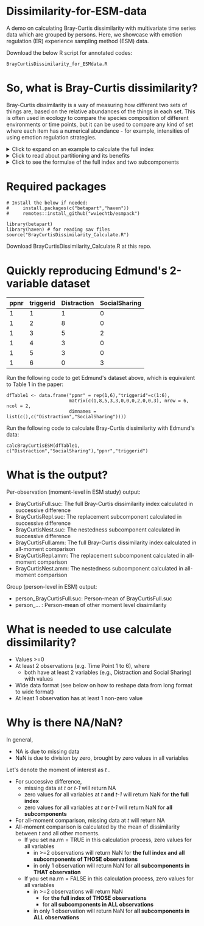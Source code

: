 # Dissimilarity-for-ESM-data
A demo on calculating Bray-Curtis dissimilarity with multivariate time series data which are grouped by persons. Here, we showcase with emotion regulation (ER) experience sampling method (ESM) data.

Download the below R script for annotated codes:

	BrayCurtisDissimilarity_for_ESMdata.R
# So, what is Bray-Curtis dissimilarity?
Bray-Curtis dissimilarity is a way of measuring how different two sets of things are, based on the relative abundances of the things in each set. This is often used in ecology to compare the species composition of different environments or time points, but it can be used to compare any kind of set where each item has a numerical abundance - for example, intensities of using emotion regulation strategies.

<details>
  <summary>Click to expand on an example to calculate the full index</summary>

Imagine you want to see how Edmund regulates his emotions, for example, the anxiety about safety upon hearing there is a war outbreak. Over the day, you ask Edmund to rate every 2 hours the intensity with which he used three different emotion regulation strategies, on a scale from 0 to 10, with 0 meaning he did not use the strategy at all and 10 meaning he used the strategy extremely intensively. The three strategies are cognitive reappraisal,  distraction, and social sharing. Here are the ratings you get for 11am and 1pm:

|Time|Reappraisal|Distraction|SocialSharing|
|---|----------|-----------|----|
|11am|2|8|0|
|1pm|3|5|2|
	
To calculate the Bray-Curtis dissimilarity within Edmund's reporting between 11am and 1pm, you:

1.  Add up the total intensity of using ER strategies for time point:

-   11am has a total of 10 (2+8+0)
-   1pm has a total of 10 (3+5+2)

2. Identify the set of minimum intensity across time points. the minimum intensity is 2 for reappraisal  (out of 2 and 3), 5 for distraction (5, 8), and 0 for social sharing (0,2). This makes a set of (2,5,0). 
3.  For each time point, add up the intensity exclusive to that time point. This is subtracting the set of intensity with the minimum set. So,

-   For 11am: (2+8+0) - (2+5+0) = 3
-   For 1pm: (3+5+2) - (2+5+0) = 3

3.  Add up the exclusive intensity of the two time points and divide it by the total intensity get Bray-Curtis dissimilarity:

-  (3+3)/(10+10) = 0.333

A value of 0 in Bray-Curtis dissimilarity would indicate that the two sets are identical, while a value of 1 would indicate that the two sets share no species in common. The Bray-Curtis dissimilarity between 11am and 1pm is 0.333. This tells you that the two time points are different, but not to a great extent.  

</details>

<details>
  <summary>Click to read about partitioning and its benefits</summary>

Apart from using its full index, partitioning Bray-Curtis dissimilarity into two subcomponents has been a common practice in ecological research for many years, as it can provide insight into the processes that are driving differences between communities. Specifically, Bray-Curtis dissimilarity can be partitioned into contributions from **replacement** (which describes how abundance of one species is shifted to another) and **nestedness** (which describes unidirectional changes in overall species abundance).

Replacement and nestedness describe numerically two analogous processes in the context of emotion regulation: replacement describes strategy switching, the simultaneous decrease in use of one strategy and increase in another; nestedness describes endorsement change, the unidirectional increase or decrease of intensity in all ER strategies use.

Let's look at the 11am and 1pm example again:
- the replacement subcomponent is given by the smaller of the exclusive intensity divided by the smaller total intensity between the two time points. Since both time points have the same exclusive intensity and total intensity,  replacement = 3/10 = 0.333.
- the nestedness subcomponent is given by the full index minus replacement subcomponent (it can be alternatively expressed - see next expandable subsection for details). So, nestedness = 0.333 - 0.333 = 0.
- In other words, the dissimilarity between Edmund's reporting at 11am and 1pm is solely due to replacement - or strategy switching.

Let us contrast the above example with another set of ratings we get from Edmund at 3pm:

|Time|Reappraisal|Distraction|SocialSharing|
|---|----------|-----------|----|
|11am|2|8|0|
|1pm|3|5|2|
|3pm|1|3|0|


Repeating the calculation steps of Bray-Curtis dissimilarity between 1pm and 3pm:
- Total intensity = (3+5+2) + (1+3+0) = 10+4 = 14
- Minimum intensity set: {1,3,0}
- Exclusive intensity 1pm: (3+5+2) - (1+3+0) = 6
- Exclusive intensity 3pm: (1+3+0) - (1+3+0) = 0
- Bray-Curtis dissimilarity full index = (6+0)/14 = 0.429
- Replacement = (smaller exclusive intensity)/(smaller total intensity) = 0/4 = 0
- Nestedness = full index - replacement = 0.429 - 0 = 0.429

This time, the dissimilarity between Edmund's reporting at 11am and 1pm is solely due to nestedness - or endorsement change.

</details>

<details>
  <summary>Click to see the formulae of the full index and two subcomponents</summary>

### Intermediate calculation steps
Let *x* be a multivariate dataset with *N* variables reported over *n* measurement occasions,  so that *x*<sub>it</sub> refers to a particular value of the *i*<sup>th</sup> variable at time *t*.
$$A=\sum_{i=1}^{N}min(x_{ij},x_{ik})$$

$$B=\sum_{i=1}^{N}x_{ij}-A$$ $$C=\sum_{i=1}^{N}x_{ik}-A$$

### Formulae of Bray-Curtis dissimilarity and its subcomponents

**Bray-Curtis dissimilarity - full index** ( = replacement + nestedness)
$$\frac{B+C}{2A+B+C}$$
**Replacement subcomponent** ( = full index - nestedness)
$$\frac{min(B,C)}{2A+min(B,C)}$$
**Nestedness subcomponent** ( = full index - replacement)
$$\frac{\left | B-C \right |}{2A+B+C}\times \frac{A}{A+min(B,C)}$$

</details>

# Required packages
	# Install the below if needed:
	#     install.packages(c("betapart","haven"))
	#     remotes::install_github("wviechtb/esmpack")

	library(betapart)
	library(haven) # for reading sav files
	source("BrayCurtisDissimilarity_Calculate.R")
Download BrayCurtisDissimilarity_Calculate.R at this repo.

# Quickly reproducing Edmund's 2-variable dataset
|ppnr|triggerid|Distraction|SocialSharing |
|---|----------|-----------|----|
|1|1|1|0|
|1|2|8|0|
|1|3|5|2|
|1|4|3|0|
|1|5|3|0|
|1|6|0|3|

Run the following code to get Edmund's dataset above, which is equivalent to Table 1 in the paper:

	dfTable1 <- data.frame("ppnr" = rep(1,6),"triggerid"=c(1:6),
	                       matrix(c(1,8,5,3,3,0,0,0,2,0,0,3), nrow = 6, ncol = 2,
	                       dimnames = list(c(),c("Distraction","SocialSharing"))))
Run the following code to calculate Bray-Curtis dissimilarity with Edmund's data:

	calcBrayCurtisESM(dfTable1, c("Distraction","SocialSharing"),"ppnr","triggerid")
# What is the output?
Per-observation (moment-level in ESM study) output:
- BrayCurtisFull.suc:	The full Bray-Curtis dissimilarity index calculated in successive difference
- BrayCurtisRepl.suc:	The replacement subcomponent calculated in successive difference
- BrayCurtisNest.suc:	The nestedness subcomponent calculated in successive difference
- BrayCurtisFull.amm:	The full Bray-Curtis dissimilarity index calculated in all-moment comparison
- BrayCurtisRepl.amm:	The replacement subcomponent calculated in all-moment comparison
- BrayCurtisNest.amm:	The nestedness subcomponent calculated in all-moment comparison

Group (person-level in ESM) output:
- person_BrayCurtisFull.suc:	Person-mean of BrayCurtisFull.suc
- person_... : Person-mean of other moment level dissimilarity 
# What is needed to use calculate dissimilarity?
- Values >=0
- At least 2 observations (e.g. Time Point 1 to 6), where 
	- both have at least 2 variables (e.g., Distraction and Social Sharing)  with values
- Wide data format (see below on how to reshape data from long format to wide format)
- At least 1 observation has at least 1 non-zero value
# Why is there NA/NaN?
In general,
- NA is due to missing data
- NaN is due to division by zero, brought by zero values in all variables

Let's denote the moment of interest as *t* .
- For successive difference, 
	- missing data at *t* or *t-1* will return NA
	- zero values for all variables at *t* **and** *t-1* will return NaN for **the full index** 
	- zero values for all variables at *t* **or** *t-1* will return NaN for **all subcomponents** 
- For all-moment comparison, missing data at *t*  will return NA  
- All-moment comparison is calculated by the mean of dissimilarity between *t* and all other moments.
	- If you set na.rm = TRUE in this calculation process, zero values for all variables
		- in >=2 observations will return NaN for **the full index and all subcomponents of THOSE observations** 
		- in only 1 observation will return NaN for **all subcomponents in THAT observation** 
	- If you set na.rm = FALSE in this calculation process, zero values for all variables
		- in >=2 observations will return NaN 
			- for **the full index of THOSE observations** 
			- for **all subcomponents in ALL observations** 
		- in only 1 observation will return NaN for **all subcomponents in ALL observations** 


